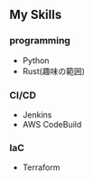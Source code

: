 ## My Skills

### programming
- Python
- Rust(趣味の範囲)

### CI/CD
- Jenkins
- AWS CodeBuild

### IaC
- Terraform